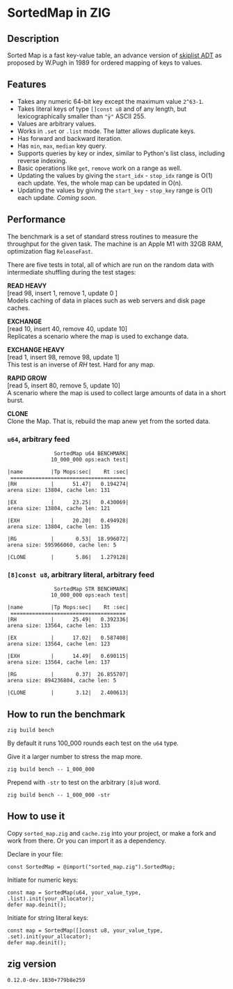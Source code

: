 # SortedMap in ZIG

## Description

Sorted Map is a fast key-value table, an advance version of [skiplist ADT](https://en.wikipedia.org/wiki/Skip_list) as proposed by W.Pugh in 1989 for ordered mapping of keys to  values.

## Features 
* Takes any numeric 64-bit key except the maximum value `2^63-1`. 
* Takes literal keys of type `[]const u8` and of any length, but lexicographically smaller than `"ÿ"` ASCII 255. 
* Values are arbitrary values.
* Works in `.set` or `.list` mode. The latter allows duplicate keys.
* Has forward and backward iteration.
* Has `min`, `max`, `median` key query.
* Supports queries by key or index, similar to Python's list class, including reverse indexing.
* Basic operations like `get`, `remove` work on a range as well.
* Updating the values by giving the `start_idx` - `stop_idx` range is O(1) each update. Yes, the whole map can be updated in O(n).
* Updating the values by giving the `start_key` - `stop_key` range is O(1) each update. *Coming soon*.

## Performance
The benchmark is a set of standard stress routines to measure the throughput for the given task. The machine is an Apple M1 with 32GB RAM, optimization flag `ReleaseFast`.

There are five tests in total, all of which are run on the random data with intermediate shuffling during the test stages:

**READ HEAVY**\
[read 98, insert 1,  remove 1,  update 0 ]\
Models caching of data in places such as web servers and disk page caches.

**EXCHANGE**\
[read 10, insert 40, remove 40, update 10]\
Replicates a scenario where the map is used to exchange data.

**EXCHANGE HEAVY**\
[read 1, insert 98, remove 98, update 1]\
This test is an inverse of *RH* test. Hard for any map.

**RAPID GROW**\
[read 5,  insert 80, remove 5,  update 10]\
A scenario where the map is used to collect large amounts of data in a short burst.

**CLONE**\
Clone the Map. That is, rebuild the map anew yet from the sorted data.

### `u64`, arbitrary feed
```
               SortedMap u64 BENCHMARK|
              10_000_000 ops:each test|

|name         |Tp Mops:sec|    Rt :sec|
 =====================================
|RH           |      51.47|   0.194274|
arena size: 13804, cache len: 131

|EX           |      23.25|   0.430069|
arena size: 13804, cache len: 121

|EXH          |      20.20|   0.494928|
arena size: 13804, cache len: 135

|RG           |       0.53|  18.996072|
arena size: 595966060, cache len: 5

|CLONE        |       5.86|   1.279128|
```

### `[8]const u8`, arbitrary literal, arbitrary feed
```
               SortedMap STR BENCHMARK|
              10_000_000 ops:each test|

|name         |Tp Mops:sec|    Rt :sec|
 =====================================
|RH           |      25.49|   0.392336|
arena size: 13564, cache len: 133

|EX           |      17.02|   0.587408|
arena size: 13564, cache len: 123

|EXH          |      14.49|   0.690115|
arena size: 13564, cache len: 137

|RG           |       0.37|  26.855707|
arena size: 894236804, cache len: 5

|CLONE        |       3.12|   2.400613|
```

## How to run the benchmark
```
zig build bench
```
By default it runs 100_000 rounds each test on the `u64` type.

Give it a larger number to stress the map more.
```
zig build bench -- 1_000_000
```
Prepend with `-str` to test on the arbitrary `[8]u8` word.
```
zig build bench -- 1_000_000 -str
```

## How to use it
Copy `sorted_map.zig` and `cache.zig` into your project, or make a fork and work from there. Or you can import it as a dependency.

Declare in your file:
```zig
const SortedMap = @import("sorted_map.zig").SortedMap;
```

Initiate for numeric keys:
```zig
const map = SortedMap(u64, your_value_type, .list).init(your_allocator);
defer map.deinit();

```

Initiate for string literal keys:
```zig
const map = SortedMap([]const u8, your_value_type, .set).init(your_allocator);
defer map.deinit();
```


## zig version
```
0.12.0-dev.1830+779b8e259
```













